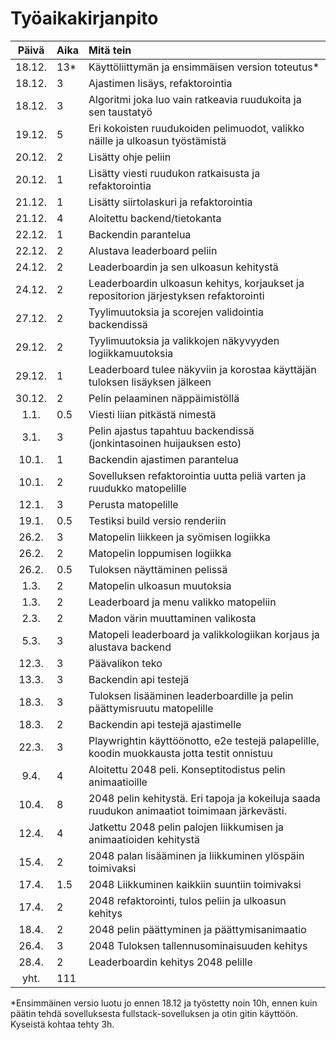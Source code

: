 # Työaikakirjanpito

| Päivä | Aika | Mitä tein  |
| :----:|:-----| :-----|
| 18.12.| 13*  | Käyttöliittymän ja ensimmäisen version toteutus* |
| 18.12.| 3    | Ajastimen lisäys, refaktorointia |
| 18.12.| 3    | Algoritmi joka luo vain ratkeavia ruudukoita ja sen taustatyö |
| 19.12.| 5    | Eri kokoisten ruudukoiden pelimuodot, valikko näille ja ulkoasun työstämistä |
| 20.12.| 2    | Lisätty ohje peliin |
| 20.12.| 1    | Lisätty viesti ruudukon ratkaisusta ja refaktorointia |
| 21.12.| 1    | Lisätty siirtolaskuri ja refaktorointia |
| 21.12.| 4    | Aloitettu backend/tietokanta |
| 22.12.| 1    | Backendin parantelua |
| 22.12.| 2    | Alustava leaderboard peliin |
| 24.12.| 2    | Leaderboardin ja sen ulkoasun kehitystä |
| 24.12.| 2    | Leaderboardin ulkoasun kehitys, korjaukset ja repositorion järjestyksen refaktorointi |
| 27.12.| 2    | Tyylimuutoksia ja scorejen validointia backendissä |
| 29.12.| 2    | Tyylimuutoksia ja valikkojen näkyvyyden logiikkamuutoksia |
| 29.12.| 1    | Leaderboard tulee näkyviin ja korostaa käyttäjän tuloksen lisäyksen jälkeen |
| 30.12.| 2    | Pelin pelaaminen näppäimistöllä |
| 1.1.| 0.5    | Viesti liian pitkästä nimestä |
| 3.1.| 3    | Pelin ajastus tapahtuu backendissä (jonkintasoinen huijauksen esto) |
| 10.1.| 1    | Backendin ajastimen parantelua |
| 10.1.| 2    | Sovelluksen refaktorointia uutta peliä varten ja ruudukko matopelille |
| 12.1.| 3    | Perusta matopelille |
| 19.1.| 0.5    | Testiksi build versio renderiin |
| 26.2.| 3    | Matopelin liikkeen ja syömisen logiikka |
| 26.2.| 2    | Matopelin loppumisen logiikka |
| 26.2.| 0.5    | Tuloksen näyttäminen pelissä |
| 1.3.| 2    | Matopelin ulkoasun muutoksia |
| 1.3.| 2    | Leaderboard ja menu valikko matopeliin |
| 2.3.| 2    | Madon värin muuttaminen valikosta |
| 5.3.| 3    | Matopeli leaderboard ja valikkologiikan korjaus ja alustava backend |
| 12.3.| 3    | Päävalikon teko |
| 13.3.| 3    | Backendin api testejä |
| 18.3.| 3    | Tuloksen lisääminen leaderboardille ja pelin päättymisruutu matopelille |
| 18.3.| 2    | Backendin api testejä ajastimelle |
| 22.3.| 3    | Playwrightin käyttöönotto, e2e testejä palapelille, koodin muokkausta jotta testit onnistuu |
| 9.4.| 4    | Aloitettu 2048 peli. Konseptitodistus pelin animaatioille |
| 10.4.| 8    | 2048 pelin kehitystä. Eri tapoja ja kokeiluja saada ruudukon animaatiot toimimaan järkevästi.  |
| 12.4.| 4    | Jatkettu 2048 pelin palojen liikkumisen ja animaatioiden kehitystä |
| 15.4.| 2    | 2048 palan lisääminen ja liikkuminen ylöspäin toimivaksi |
| 17.4.| 1.5    | 2048 Liikkuminen kaikkiin suuntiin toimivaksi |
| 17.4.| 2    | 2048 refaktorointi, tulos peliin ja ulkoasun kehitys |
| 18.4.| 2    | 2048 pelin päättyminen ja päättymisanimaatio |
| 26.4.| 3    | 2048 Tuloksen tallennusominaisuuden kehitys |
| 28.4.| 2    | Leaderboardin kehitys 2048 pelille |
| yht.  | 111   | | 

*Ensimmäinen versio luotu jo ennen 18.12 ja työstetty noin 10h, ennen kuin päätin tehdä sovelluksesta fullstack-sovelluksen ja otin gitin käyttöön. Kyseistä kohtaa tehty 3h.
